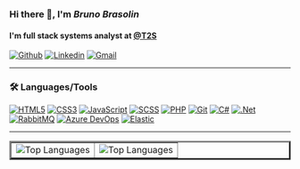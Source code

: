 ### Hi there 👋, I'm **_Bruno Brasolin_**

#### I'm full stack systems analyst at [@T2S](https://www.t2s.com.br/)

[![Github](https://img.shields.io/badge/-Github-000?style=flat-square&logo=Github&logoColor=white&link=https://github.com/BrunoBrasolin)](https://github.com/BrunoBrasolin)
[![Linkedin](https://img.shields.io/badge/-LinkedIn-blue?style=flat-square&logo=Linkedin&logoColor=white&link=https://www.linkedin.com/in/bruno-brasolin/)](https://www.linkedin.com/in/bruno-brasolin/)
[![Gmail](https://img.shields.io/badge/-Gmail-%23ea4335?style=flat-square&logo=Gmail&logoColor=white&link=mailto:brunobrasolinc@gmail.com)](mailto:brunobrasolinc@gmail.com)

---

### :hammer_and_wrench: Languages/Tools

[![HTML5](https://img.shields.io/badge/-HTML5-%23E44D27?style=flat-square&logo=html5&logoColor=ffffff)](https://www.w3schools.com/html/)
[![CSS3](https://img.shields.io/badge/-CSS3-%231572B6?style=flat-square&logo=css3&logoColor=ffffff)](https://www.w3schools.com/css/)
[![JavaScript](https://img.shields.io/badge/-JavaScript-%23efd81d?style=flat-square&logo=javascript&logoColor=000000)](https://www.w3schools.com/js/)
[![SCSS](https://img.shields.io/badge/-SCSS3-%23c76494?style=flat-square&logo=sass&logoColor=ffffff)](https://sass-lang.com/)
[![PHP](https://img.shields.io/badge/-PHP-%237377ad?style=flat-square&logo=php&logoColor=ffffff)](https://www.php.net/)
[![Git](https://img.shields.io/badge/-Git-%23e84e31?style=flat-square&logo=Git&logoColor=ffffff)](https://git-scm.com/)
[![C#](https://img.shields.io/badge/-C%23-%239b6fd3?style=flat-square&logo=c-sharp&logoColor=ffffff)](https://docs.microsoft.com/pt-br/dotnet/csharp/)
[![.Net](https://img.shields.io/badge/-.Net-%23592c8c?style=flat-square&logo=dotnet&logoColor=ffffff)](https://dotnet.microsoft.com/)
[![RabbitMQ](https://img.shields.io/badge/-RabbitMQ-%23ff6600?style=flat-square&logo=rabbitmq&logoColor=ffffff)](https://www.rabbitmq.com/)
[![Azure DevOps](https://img.shields.io/badge/-Azure%20DevOps-%23087cd8?style=flat-square&logo=azuredevops&logoColor=ffffff)](https://azure.microsoft.com/en-us/products/devops/)
[![Elastic](https://img.shields.io/badge/-Elastic-%2300bfb3?style=flat-square&logo=elastic&logoColor=ffffff)](https://www.elastic.co/)

---

<table border="3">
  <tr>
    <td>
      <img src="https://github-readme-stats.vercel.app/api/top-langs/?username=BrunoBrasolin&show_icons=true&title_color=fff&icon_color=00d9ff&text_color=fff&bg_color=0d1117" alt="Top Languages" />
    </td>
    <td>
<img src="https://github-readme-stats.vercel.app/api/?username=BrunoBrasolin&show_icons=true&title_color=fff&icon_color=00d9ff&text_color=fff&bg_color=0d1117" alt="Top Languages" />
    </td>
  </tr>
</table>
